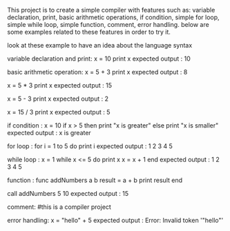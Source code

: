 This project is to create a simple compiler with features such as: variable declaration, print, basic arithmetic operations, if condition, simple for loop, simple while loop, simple function, comment, error handling. 
below are some examples related to these features in order to try it.

look at these example to have an idea about the language syntax

variable declaration and print:
x = 10
print x
expected output : 10

basic arithmetic operation: 
x = 5 + 3
print x
expected output : 8

x = 5 * 3
print x
expected output : 15

x = 5 - 3
print x
expected output : 2

x = 15 / 3
print x
expected output : 5

if condition : 
x = 10
if x > 5 then print "x is greater" else print "x is smaller"
expected output : x is greater

for loop :
for i = 1 to 5 do print i
expected output :
1
2
3
4
5



while loop :
x = 1
while x <= 5 do
    print x
    x = x + 1
end
expected output : 
1
2
3
4
5


function : 
func addNumbers a b
    result = a + b
    print result
end

call addNumbers 5 10
expected output :
15

comment:
#this is a compiler project

error handling:
x = "hello" + 5
expected output : Error: Invalid token '"hello"'



